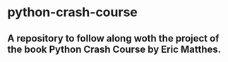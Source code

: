 # python-crash-course

## A repository to follow along woth the project of the book Python Crash Course by Eric Matthes.
